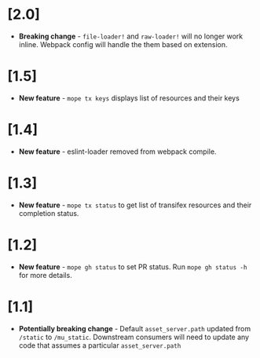 # [2.0]

- **Breaking change** - `file-loader!` and `raw-loader!` will no longer work inline.
  Webpack config will handle the them based on extension.

# [1.5]

- **New feature** - `mope tx keys` displays list of resources and their keys

# [1.4]

- **New feature** - eslint-loader removed from webpack compile.

# [1.3]

- **New feature** - `mope tx status` to get list of transifex resources and
  their completion status.


# [1.2]

- **New feature** - `mope gh status` to set PR status. Run `mope gh status -h`
  for more details.

# [1.1]

- **Potentially breaking change** - Default `asset_server.path` updated from
  `/static` to `/mu_static`. Downstream consumers will need to update any code
  that assumes a particular `asset_server.path`
